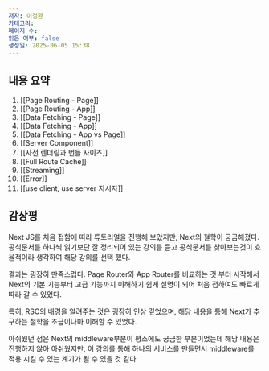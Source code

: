 ```yaml
---
저자: 이정환
카테고리: 
페이지 수: 
읽음 여부: false
생성일: 2025-06-05 15:38
---
```

## 내용 요약
1. [[Page Routing - Page]]
2. [[Page Routing - App]]
3. [[Data Fetching - Page]]
4. [[Data Fetching - App]]
5. [[Data Fetching - App vs Page]]
6. [[Server Component]]
7. [[사전 렌더링과 번들 사이즈]]
8. [[Full Route Cache]]
9. [[Streaming]]
10. [[Error]]
11. [[use client, use server 지시자]]
## 감상평
Next JS를 처음 접함에 따라 튜토리얼을 진행해 보았지만, Next의 철학이 궁금해졌다. 공식문서를 하나씩 읽기보단 잘 정리되어 있는 강의를 듣고 공식문서를 찾아보는것이 효율적이라 생각하여 해당 강의를 선택 했다.

결과는 굉장히 만족스럽다. Page Router와 App Router를 비교하는 것 부터 시작해서 Next의 기본 기능부터 고급 기능까지 이해하기 쉽게 설명이 되어 처음 접하여도 빠르게 따라 갈 수 있었다.

특히, RSC의 배경을 알려주는 것은 굉장히 인상 깊었으며, 해당 내용을 통해 Next가 추구하는 철학을 조금이나마 이해할 수 있었다.

아쉬웠던 점은 Next의 middleware부분이 평소에도 궁금한 부분이었는데 해당 내용은 진행하지 않아 아쉬웠지만, 이 강의를 통해 하나의 서비스를 만들면서 middleware를 적용 시킬 수 있는 계기가 될 수 있을 것 같다.




